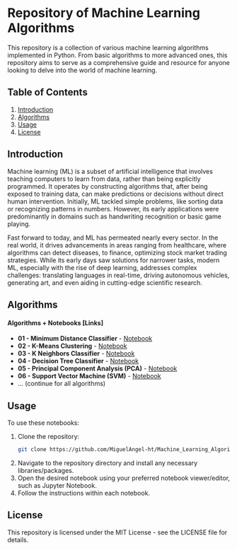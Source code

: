 # Repository of Machine Learning Algorithms

This repository is a collection of various machine learning algorithms implemented in Python. From basic algorithms to more advanced ones, this repository aims to serve as a comprehensive guide and resource for anyone looking to delve into the world of machine learning.

## Table of Contents

1. [Introduction](#introduction)
2. [Algorithms](#algorithms)
3. [Usage](#usage)
4. [License](#license)

## Introduction

 Machine learning (ML) is a subset of artificial intelligence that involves teaching computers to learn from data, rather than being explicitly programmed. It operates by constructing algorithms that, after being exposed to training data, can make predictions or decisions without direct human intervention. Initially, ML tackled simple problems, like sorting data or recognizing patterns in numbers. However, its early applications were predominantly in domains such as handwriting recognition or basic game playing.

Fast forward to today, and ML has permeated nearly every sector. In the real world, it drives advancements in areas ranging from healthcare, where algorithms can detect diseases, to finance, optimizing stock market trading strategies. While its early days saw solutions for narrower tasks, modern ML, especially with the rise of deep learning, addresses complex challenges: translating languages in real-time, driving autonomous vehicles, generating art, and even aiding in cutting-edge scientific research.

## Algorithms

#### Algorithms + Notebooks [Links]

- **01 - Minimum Distance Classifier** - [Notebook](https://github.com/MiguelAngel-ht/Machine_Learning_Algorithms-2021/blob/main/01-Minimum-Distance-Classifier/CODE.ipynb)
- **02 - K-Means Clustering** - [Notebook](https://github.com/MiguelAngel-ht/Machine_Learning_Algorithms-2021/blob/main/02-K-Means/CODE.ipynb)
- **03 - K Neighbors Classifier** - [Notebook](https://github.com/MiguelAngel-ht/Machine_Learning_Algorithms-2021/blob/main/03-KNeighbors-Classifier/CODE.ipynb)
- **04 - Decision Tree Classifier** - [Notebook](https://github.com/MiguelAngel-ht/Machine_Learning_Algorithms-2021/blob/main/04-Decision-Tree-Classifier/CODE.ipynb)
- **05 - Principal Component Analysis (PCA)** - [Notebook](https://github.com/MiguelAngel-ht/Machine_Learning_Algorithms-2021/blob/main/05-Principal-Component-Analysis-(PCA)/CODE.ipynb)
- **06 - Support Vector Machine (SVM)** - [Notebook](https://github.com/MiguelAngel-ht/Machine_Learning_Algorithms-2021/blob/main/06-Support-Vector-Machine-(SVM)/Code.ipynb)
- ... (continue for all algorithms)

## Usage

To use these notebooks:

1. Clone the repository: 
   ```bash
   git clone https://github.com/MiguelAngel-ht/Machine_Learning_Algorithms-2021/tree/main
2. Navigate to the repository directory and install any necessary libraries/packages.
3. Open the desired notebook using your preferred notebook viewer/editor, such as Jupyter Notebook.
4. Follow the instructions within each notebook.
   
## License
This repository is licensed under the MIT License - see the LICENSE file for details.
